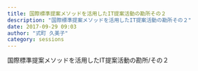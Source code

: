 ```yaml
---
title: 国際標準提案メソッドを活用したIT提案活動の勘所その２
description: "国際標準提案メソッドを活用したIT提案活動の勘所その２"
date: 2017-09-29 09:03
author: "式町 久美子"
category: sessions
---
```

国際標準提案メソッドを活用したIT提案活動の勘所/その２